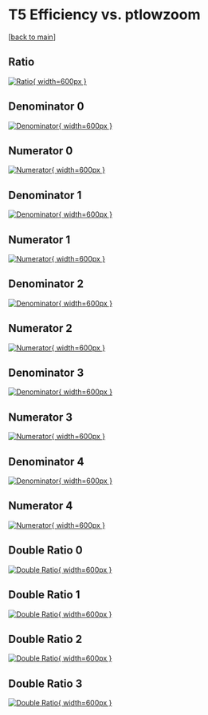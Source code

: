 # T5 Efficiency vs. ptlowzoom

[[back to main](./)]



## Ratio

[![Ratio](../mtv/var/T5_base_0_1_eff_ptlowzoom.png){ width=600px }](../mtv/var/T5_base_0_1_eff_ptlowzoom.pdf)

## Denominator 0

[![Denominator](../mtv/den/T5_base_0_1_eff_ptlowzoom_den0.png){ width=600px }](../mtv/den/T5_base_0_1_eff_ptlowzoom_den0.pdf)

## Numerator 0

[![Numerator](../mtv/num/T5_base_0_1_eff_ptlowzoom_num0.png){ width=600px }](../mtv/num/T5_base_0_1_eff_ptlowzoom_num0.pdf)

## Denominator 1

[![Denominator](../mtv/den/T5_base_0_1_eff_ptlowzoom_den1.png){ width=600px }](../mtv/den/T5_base_0_1_eff_ptlowzoom_den1.pdf)

## Numerator 1

[![Numerator](../mtv/num/T5_base_0_1_eff_ptlowzoom_num1.png){ width=600px }](../mtv/num/T5_base_0_1_eff_ptlowzoom_num1.pdf)

## Denominator 2

[![Denominator](../mtv/den/T5_base_0_1_eff_ptlowzoom_den2.png){ width=600px }](../mtv/den/T5_base_0_1_eff_ptlowzoom_den2.pdf)

## Numerator 2

[![Numerator](../mtv/num/T5_base_0_1_eff_ptlowzoom_num2.png){ width=600px }](../mtv/num/T5_base_0_1_eff_ptlowzoom_num2.pdf)

## Denominator 3

[![Denominator](../mtv/den/T5_base_0_1_eff_ptlowzoom_den3.png){ width=600px }](../mtv/den/T5_base_0_1_eff_ptlowzoom_den3.pdf)

## Numerator 3

[![Numerator](../mtv/num/T5_base_0_1_eff_ptlowzoom_num3.png){ width=600px }](../mtv/num/T5_base_0_1_eff_ptlowzoom_num3.pdf)

## Denominator 4

[![Denominator](../mtv/den/T5_base_0_1_eff_ptlowzoom_den4.png){ width=600px }](../mtv/den/T5_base_0_1_eff_ptlowzoom_den4.pdf)

## Numerator 4

[![Numerator](../mtv/num/T5_base_0_1_eff_ptlowzoom_num4.png){ width=600px }](../mtv/num/T5_base_0_1_eff_ptlowzoom_num4.pdf)

## Double Ratio 0

[![Double Ratio](../mtv/ratio/T5_base_0_1_eff_ptlowzoom_ratio0.png){ width=600px }](../mtv/ratio/T5_base_0_1_eff_ptlowzoom_ratio0.pdf)

## Double Ratio 1

[![Double Ratio](../mtv/ratio/T5_base_0_1_eff_ptlowzoom_ratio1.png){ width=600px }](../mtv/ratio/T5_base_0_1_eff_ptlowzoom_ratio1.pdf)

## Double Ratio 2

[![Double Ratio](../mtv/ratio/T5_base_0_1_eff_ptlowzoom_ratio2.png){ width=600px }](../mtv/ratio/T5_base_0_1_eff_ptlowzoom_ratio2.pdf)

## Double Ratio 3

[![Double Ratio](../mtv/ratio/T5_base_0_1_eff_ptlowzoom_ratio3.png){ width=600px }](../mtv/ratio/T5_base_0_1_eff_ptlowzoom_ratio3.pdf)

